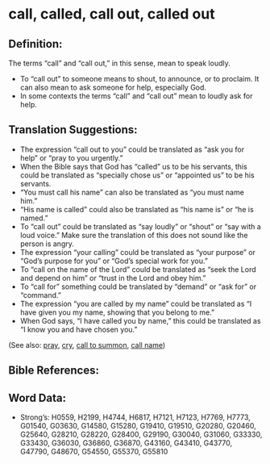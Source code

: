 # call, called, call out, called out

## Definition:

The terms “call” and “call out,” in this sense, mean to speak loudly. 

* To “call out” to someone means to shout, to announce, or to proclaim. It can also mean to ask someone for help, especially God.
* In some contexts the terms “call” and “call out” mean to loudly ask for help.

## Translation Suggestions:

* The expression “call out to you” could be translated as “ask you for help” or “pray to you urgently.”
* When the Bible says that God has “called” us to be his servants, this could be translated as “specially chose us” or “appointed us” to be his servants.
* “You must call his name” can also be translated as “you must name him.”
* “His name is called” could also be translated as “his name is” or “he is named.”
* To “call out” could be translated as “say loudly” or “shout” or “say with a loud voice.” Make sure the translation of this does not sound like the person is angry.
* The expression “your calling” could be translated as “your purpose” or “God’s purpose for you” or “God’s special work for you.”
* To “call on the name of the Lord” could be translated as “seek the Lord and depend on him” or “trust in the Lord and obey him.”
* To “call for” something could be translated by “demand” or “ask for” or “command.”
* The expression “you are called by my name” could be translated as “I have given you my name, showing that you belong to me.”
* When God says, “I have called you by name,” this could be translated as “I know you and have chosen you.”

(See also: [pray](../kt/pray.md), [cry](../other/cry.md), [call to summon](../kt/call.md), [call name](../kt/call-name.md))

## Bible References:


## Word Data:

* Strong’s: H0559, H2199, H4744, H6817, H7121, H7123, H7769, H7773, G01540, G03630, G14580, G15280, G19410, G19510, G20280, G20460, G25640, G28210, G28220, G28400, G29190, G30040, G31060, G33330, G33430, G36030, G36860, G36870, G43160, G43410, G43770, G47790, G48670, G54550, G55370, G55810
